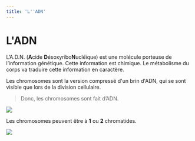 ```yaml
---
title: 'L''ADN'
---
```


# L'ADN

L’A.D.N. (**A**cide **D**ésoxyribo**N**ucléïque) est une molécule porteuse de l’information génétique. Cette information est chimique. Le métabolisme du corps va traduire cette information en caractère. 

Les chromosomes sont la version compressé d'un brin d'ADN, qui se sont visible que lors de la division cellulaire. 

> Donc, les chromosomes sont fait d’ADN. 

![](https://www.hominides.com/data/images/illus/genetique/chromosomes-x-y.jpg)

Les chromosomes peuvent être à **1** ou **2** chromatides. 

![](https://upload.wikimedia.org/wikipedia/commons/thumb/5/58/Sch%C3%A9ma_d%27un_Chromosome.png/250px-Sch%C3%A9ma_d%27un_Chromosome.png)














